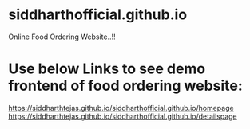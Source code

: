# siddharthofficial.github.io
Online Food Ordering Website..!! 

# Use below Links to see demo frontend of food ordering website:

https://siddharthtejas.github.io/siddharthofficial.github.io/homepage
https://siddharthtejas.github.io/siddharthofficial.github.io/detailspage

